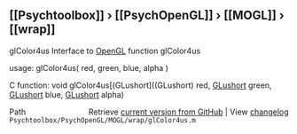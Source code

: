 ## [[Psychtoolbox]] &#8250; [[PsychOpenGL]] &#8250; [[MOGL]] &#8250; [[wrap]]

glColor4us  Interface to [OpenGL](OpenGL) function glColor4us  
  
usage:  glColor4us( red, green, blue, alpha )  
  
C function:  void glColor4us[(GLushort]((GLushort) red, [GLushort](GLushort) green, [GLushort](GLushort) blue, [GLushort](GLushort) alpha)  




<div class="code_header" style="text-align:right;">
  <span style="float:left;">Path&nbsp;&nbsp;</span> <span class="counter">Retrieve <a href=
  "https://raw.github.com/Psychtoolbox-3/Psychtoolbox-3/beta/Psychtoolbox/PsychOpenGL/MOGL/wrap/glColor4us.m">current version from GitHub</a> | View <a href=
  "https://github.com/Psychtoolbox-3/Psychtoolbox-3/commits/beta/Psychtoolbox/PsychOpenGL/MOGL/wrap/glColor4us.m">changelog</a></span>
</div>
<div class="code">
  <code>Psychtoolbox/PsychOpenGL/MOGL/wrap/glColor4us.m</code>
</div>

